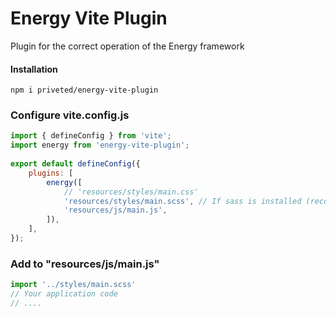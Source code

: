 # Energy Vite Plugin

Plugin for the correct operation of the Energy framework

#### Installation

```
npm i priveted/energy-vite-plugin
```

### Configure vite.config.js 
```js
import { defineConfig } from 'vite';
import energy from 'energy-vite-plugin';
 
export default defineConfig({
    plugins: [
        energy([
            // 'resources/styles/main.css'
            'resources/styles/main.scss', // If sass is installed (recommended)
            'resources/js/main.js',
        ]),
    ],
});
```

### Add to "resources/js/main.js"
```js
import '../styles/main.scss'
// Your application code
// ....
```